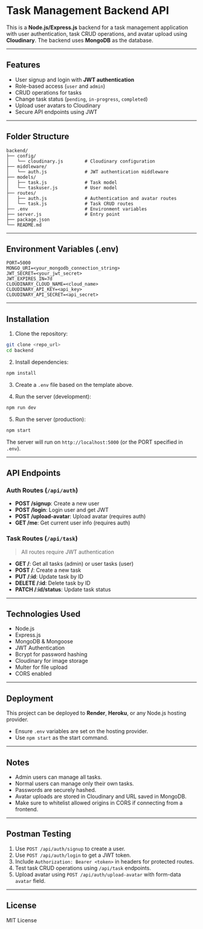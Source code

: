 # Task Management Backend API

This is a **Node.js/Express.js** backend for a task management application with user authentication, task CRUD operations, and avatar upload using **Cloudinary**. The backend uses **MongoDB** as the database.

---

## Features

* User signup and login with **JWT authentication**
* Role-based access (`user` and `admin`)
* CRUD operations for tasks
* Change task status (`pending`, `in-progress`, `completed`)
* Upload user avatars to Cloudinary
* Secure API endpoints using JWT

---

## Folder Structure

```
backend/
├── config/
│   └── cloudinary.js        # Cloudinary configuration
├── middleware/
│   └── auth.js              # JWT authentication middleware
├── models/
│   ├── task.js              # Task model
│   └── taskuser.js          # User model
├── routes/
│   ├── auth.js              # Authentication and avatar routes
│   └── task.js              # Task CRUD routes
├── .env                     # Environment variables
├── server.js                # Entry point
├── package.json
└── README.md
```

---

## Environment Variables (.env)

```env
PORT=5000
MONGO_URI=<your_mongodb_connection_string>
JWT_SECRET=<your_jwt_secret>
JWT_EXPIRES_IN=7d
CLOUDINARY_CLOUD_NAME=<cloud_name>
CLOUDINARY_API_KEY=<api_key>
CLOUDINARY_API_SECRET=<api_secret>
```

---

## Installation

1. Clone the repository:

```bash
git clone <repo_url>
cd backend
```

2. Install dependencies:

```bash
npm install
```

3. Create a `.env` file based on the template above.

4. Run the server (development):

```bash
npm run dev
```

5. Run the server (production):

```bash
npm start
```

The server will run on `http://localhost:5000` (or the PORT specified in `.env`).

---

## API Endpoints

### Auth Routes (`/api/auth`)

* **POST /signup**: Create a new user
* **POST /login**: Login user and get JWT
* **POST /upload-avatar**: Upload avatar (requires auth)
* **GET /me**: Get current user info (requires auth)

### Task Routes (`/api/task`)

> All routes require JWT authentication

* **GET /**: Get all tasks (admin) or user tasks (user)
* **POST /**: Create a new task
* **PUT /:id**: Update task by ID
* **DELETE /:id**: Delete task by ID
* **PATCH /:id/status**: Update task status

---

## Technologies Used

* Node.js
* Express.js
* MongoDB & Mongoose
* JWT Authentication
* Bcrypt for password hashing
* Cloudinary for image storage
* Multer for file upload
* CORS enabled

---

## Deployment

This project can be deployed to **Render**, **Heroku**, or any Node.js hosting provider.

* Ensure `.env` variables are set on the hosting provider.
* Use `npm start` as the start command.

---

## Notes

* Admin users can manage all tasks.
* Normal users can manage only their own tasks.
* Passwords are securely hashed.
* Avatar uploads are stored in Cloudinary and URL saved in MongoDB.
* Make sure to whitelist allowed origins in CORS if connecting from a frontend.

---

## Postman Testing

1. Use `POST /api/auth/signup` to create a user.
2. Use `POST /api/auth/login` to get a JWT token.
3. Include `Authorization: Bearer <token>` in headers for protected routes.
4. Test task CRUD operations using `/api/task` endpoints.
5. Upload avatar using `POST /api/auth/upload-avatar` with form-data `avatar` field.

---

## License

MIT License
